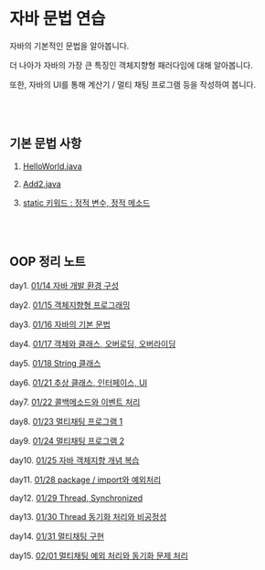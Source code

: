# 자바 문법 연습

자바의 기본적인 문법을 알아봅니다.

더 나아가 자바의 가장 큰 특징인 객체지향형 패러다임에 대해 알아봅니다.

또한, 자바의 UI를 통해 계산기 / 멀티 채팅 프로그램 등을 작성하여 봅니다.

<br><br>

## 기본 문법 사항

1. [HelloWorld.java](https://github.com/yh08037/JAVA/blob/master/notes/HelloWorld.md)

2. [Add2.java](https://github.com/yh08037/JAVA/blob/master/notes/Add2.md)

3. [static 키워드 : 정적 변수, 정적 메소드](https://github.com/yh08037/JAVA/blob/master/notes/static.md)

<br><br>

## OOP 정리 노트

day1. [01/14 자바 개발 환경 구성](https://github.com/yh08037/JAVA/blob/master/notes/day1.md)

day2. [01/15 객체지향형 프로그래밍](https://github.com/yh08037/JAVA/blob/master/notes/day2.md)

day3. [01/16 자바의 기본 문법](https://github.com/yh08037/JAVA/blob/master/notes/day3.md)

day4. [01/17 객체와 클래스, 오버로딩, 오버라이딩](https://github.com/yh08037/JAVA/blob/master/notes/day4.md)

day5. [01/18 String 클래스](https://github.com/yh08037/JAVA/blob/master/notes/day5.md)

day6. [01/21 추상 클래스, 인터페이스, UI](https://github.com/yh08037/JAVA/blob/master/notes/day6.md)

day7. [01/22 콜백메소드와 이벤트 처리](https://github.com/yh08037/JAVA/blob/master/notes/day7.md)

day8. [01/23 멀티채팅 프로그램 1](https://github.com/yh08037/JAVA/blob/master/notes/day8.md)

day9. [01/24 멀티채팅 프로그램 2](https://github.com/yh08037/JAVA/blob/master/notes/day9.md)

day10. [01/25 자바 객체지향 개념 복습](https://github.com/yh08037/JAVA/blob/master/notes/day10.md)

day11. [01/28 package / import와 예외처리](https://github.com/yh08037/JAVA/blob/master/notes/day11.md)

day12. [01/29 Thread, Synchronized](https://github.com/yh08037/JAVA/blob/master/notes/day12.md)

day13. [01/30 Thread 동기화 처리와 비공정성](https://github.com/yh08037/JAVA/blob/master/notes/day13.md)

day14. [01/31 멀티채팅 구현](https://github.com/yh08037/JAVA/blob/master/notes/day14.md)

day15. [02/01 멀티채팅 예외 처리와 동기화 문제 처리](https://github.com/yh08037/JAVA/blob/master/notes/day15.md)
